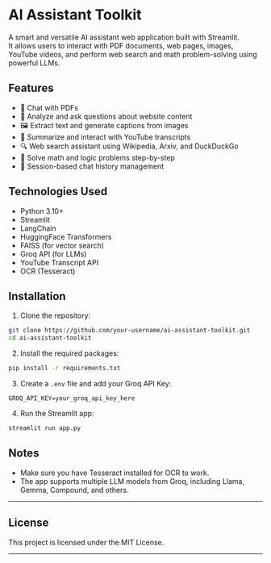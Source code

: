 # AI Assistant Toolkit

A smart and versatile AI assistant web application built with Streamlit.  
It allows users to interact with PDF documents, web pages, images, YouTube videos, and perform web search and math problem-solving using powerful LLMs.

## Features

- 📄 Chat with PDFs
- 🔗 Analyze and ask questions about website content
- 🖼️ Extract text and generate captions from images
- 🎥 Summarize and interact with YouTube transcripts
- 🔍 Web search assistant using Wikipedia, Arxiv, and DuckDuckGo
- 🧠 Solve math and logic problems step-by-step
- 🧹 Session-based chat history management

## Technologies Used

- Python 3.10+
- Streamlit
- LangChain
- HuggingFace Transformers
- FAISS (for vector search)
- Groq API (for LLMs)
- YouTube Transcript API
- OCR (Tesseract)

## Installation

1. Clone the repository:

```bash
git clone https://github.com/your-username/ai-assistant-toolkit.git
cd ai-assistant-toolkit
```

2. Install the required packages:

```bash
pip install -r requirements.txt
```

3. Create a `.env` file and add your Groq API Key:

```env
GROQ_API_KEY=your_groq_api_key_here
```

4. Run the Streamlit app:

```bash
streamlit run app.py
```

## Notes

- Make sure you have Tesseract installed for OCR to work.
- The app supports multiple LLM models from Groq, including Llama, Gemma, Compound, and others.

---

## License

This project is licensed under the MIT License.

---
